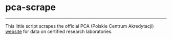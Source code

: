 # pca-scrape
---
This little script scrapes the official PCA (Polskie Centrum Akredytacji) [website](https://www.pca.gov.pl/akredytowane-podmioty/akredytacje-aktywne/laboratoria-badawcze/) for data on certified research laboratories.